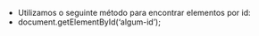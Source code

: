* Utilizamos o seguinte método para encontrar elementos por id:
* document.getElementById(‘algum-id’);